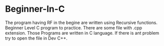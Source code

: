 # Beginner-In-C
The program having RF in the begine are written using Recursive functions.
Beginner Level C program to practice. There are some file with .cpp extension. Those Programs are written in C language. If there is ant problem try to open the file in Dev C++.
